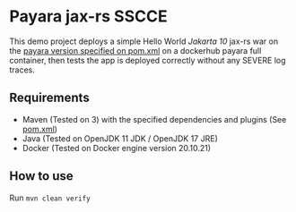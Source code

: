 # Payara jax-rs SSCCE

This demo project deploys a simple Hello World *Jakarta 10* jax-rs war on the [payara version specified on pom.xml](pom.xml)
on a dockerhub payara full container, then tests the app is deployed correctly without any SEVERE log traces.

## Requirements

 - Maven (Tested on 3) with the specified dependencies and plugins (See [pom.xml](pom.xml))
 - Java (Tested on OpenJDK 11 JDK / OpenJDK 17 JRE)
 - Docker (Tested on Docker engine version 20.10.21)

## How to use

 Run `mvn clean verify`
 
